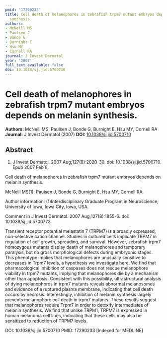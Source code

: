 ```yaml
---
pmid: '17290233'
title: Cell death of melanophores in zebrafish trpm7 mutant embryos depends on melanin
  synthesis.
authors:
- McNeill MS
- Paulsen J
- Bonde G
- Burnight E
- Hsu MY
- Cornell RA
journal: J Invest Dermatol
year: '2007'
full_text_available: false
doi: 10.1038/sj.jid.5700710
---
```


# Cell death of melanophores in zebrafish trpm7 mutant embryos depends on melanin synthesis.
**Authors:** McNeill MS, Paulsen J, Bonde G, Burnight E, Hsu MY, Cornell RA
**Journal:** J Invest Dermatol (2007)
**DOI:** [10.1038/sj.jid.5700710](https://doi.org/10.1038/sj.jid.5700710)

## Abstract

1. J Invest Dermatol. 2007 Aug;127(8):2020-30. doi: 10.1038/sj.jid.5700710. Epub 
2007 Feb 8.

Cell death of melanophores in zebrafish trpm7 mutant embryos depends on melanin 
synthesis.

McNeill MS(1), Paulsen J, Bonde G, Burnight E, Hsu MY, Cornell RA.

Author information:
(1)Interdisciplinary Graduate Program in Neuroscience, University of Iowa, Iowa 
City, Iowa, USA.

Comment in
    J Invest Dermatol. 2007 Aug;127(8):1855-6. doi: 10.1038/sj.jid.5700773.

Transient receptor potential melastatin 7 (TRPM7) is a broadly expressed, 
non-selective cation channel. Studies in cultured cells implicate TRPM7 in 
regulation of cell growth, spreading, and survival. However, zebrafish trpm7 
homozygous mutants display death of melanophores and temporary paralysis, but no 
gross morphological defects during embryonic stages. This phenotype implies that 
melanophores are unusually sensitive to decreases in Trpm7 levels, a hypothesis 
we investigate here. We find that pharmacological inhibition of caspases does 
not rescue melanophore viability in trpm7 mutants, implying that melanophores 
die by a mechanism other than apoptosis. Consistent with this possibility, 
ultrastructural analysis of dying melanophores in trpm7 mutants reveals abnormal 
melanosomes and evidence of a ruptured plasma membrane, indicating that cell 
death occurs by necrosis. Interestingly, inhibition of melanin synthesis largely 
prevents melanophore cell death in trpm7 mutants. These results suggest that 
melanophores require Trpm7 in order to detoxify intermediates of melanin 
synthesis. We find that unlike TRPM1, TRPM7 is expressed in human melanoma cell 
lines, indicating that these cells may also be sensitized to reduction of TRPM7 
levels.

DOI: 10.1038/sj.jid.5700710
PMID: 17290233 [Indexed for MEDLINE]
